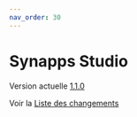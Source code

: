 ```yaml
---
nav_order: 30
---
```


# Synapps Studio

Version actuelle [1.1.0](https://github.com/witsa/synapps/releases/download/1.1.0/synapps-studio-setup.zip)

<!-- > Synapps Maker reste en attendant l'*outil officiel* de construction de Synapp. -->

Voir la [Liste des changements](https://github.com/witsa/synapps/releases)
